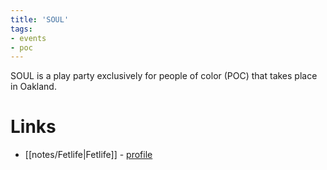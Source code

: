 ```yaml
---
title: 'SOUL'
tags:
- events
- poc
---
```


SOUL is a play party exclusively for people of color (POC) that takes place in Oakland.

# Links
- [[notes/Fetlife|Fetlife]] - [profile](https://fetlife.com/users/10276979)